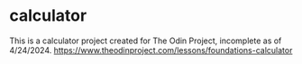 # calculator

This is a calculator project created for The Odin Project, incomplete as of 4/24/2024.
https://www.theodinproject.com/lessons/foundations-calculator